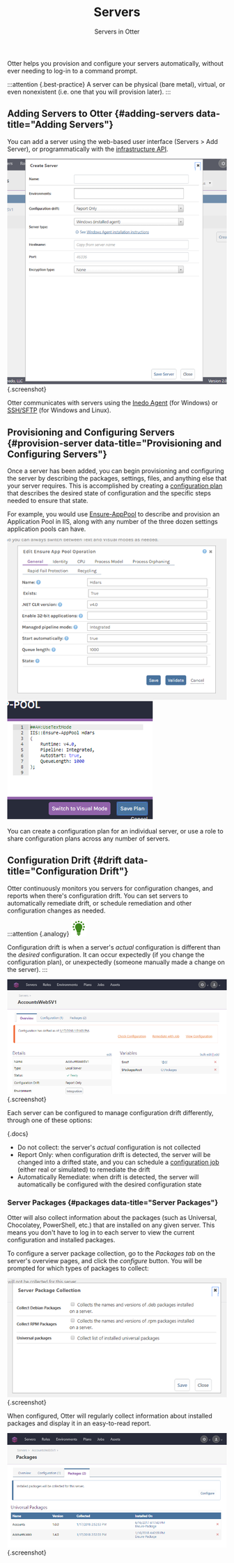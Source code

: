 ﻿---
title: Servers
subtitle: Servers in Otter
keywords: otter,servers
sequence: 100
show-headings-in-nav: true
---

Otter helps you provision and configure your servers automatically, without ever needing to log-in to a command prompt.

:::attention {.best-practice}
A server can be physical (bare metal), virtual, or even nonexistent (i.e. one that you will provision later).
:::

## Adding Servers to Otter {#adding-servers data-title="Adding Servers"}

You can add a server using the web-based user interface (Servers > Add Server), or programmatically with the [infrastructure API](/docs/otter/reference/api/infrastructure).

![Create Servers](/resources/documentation/otter/2/servers.png){.screenshot}


Otter communicates with servers using the [Inedo Agent](/docs/various/inedo-agent/the-agent) (for Windows) or [SSH/SFTP](https://www.ssh.com/ssh/sftp/) (for Windows and Linux).

## Provisioning and Configuring Servers {#provision-server data-title="Provisioning and Configuring Servers"}

Once a server has been added, you can begin provisioning and configuring the server by describing the packages, settings, files, and anything else that your server requires. This is accomplished by creating a [configuration plan](/docs/otter/core-concepts/plans#configuration) that describes the desired state of configuration and the specific steps needed to ensure that state.

For example, you would use [Ensure-AppPool](/docs/otter/reference/operations/iis/ensure-app-pool) to describe and provision an Application Pool in IIS, along with any number of the three dozen settings application pools can have.

<tab-block>
    <tab name="Visual Mode">
        <img class="screenshot" src="/resources/documentation/otter/2/ensure-app-visual.png" alt="Visual Mode" />
    </tab>
    <tab name="Text Mode">
        <img class="screenshot" src="/resources/documentation/otter/2/ensure-app-text.png" alt="Text Mode" />
    </tab>
</tab-block>

You can create a configuration plan for an individual server, or use a role to share configuration plans across any number of servers.

## Configuration Drift {#drift data-title="Configuration Drift"}

Otter continuously monitors you servers for configuration changes, and reports when there's configuration drift. You can set servers to automatically remediate drift, or schedule remediation and other configuration changes as needed.

:::attention {.analogy}
![](/resources/images/icons/analogy.png)

Configuration drift is when a server's *actual* configuration is different than the *desired* configuration. It can occur expectedly (if you change the configuration plan), or unexpectedly (someone manually made a change on the server).
:::

![Servers in Drift](/resources/documentation/otter/2/drift.png){.screenshot}

Each server can be configured to manage configuration drift differently, through one of these options:

{.docs}
- Do not collect: the server's *actual* configuration is not collected
- Report Only: when configuration drift is detected, the server will be changed into a drifted state, and you can schedule a [configuration job](/docs/otter/core-concepts/jobs#configuration) (either real or simulated) to remediate the drift
- Automatically Remediate: when drift is detected, the server will automatically be configured with the desired configuration state

### Server Packages {#packages data-title="Server Packages"}

Otter will also collect information about the packages (such as Universal, Chocolatey, PowerShell, etc.) that are installed on any given server. This means you don't have to log in to each server to view the current configuration and installed packages.

To configure a server package collection, go to the *Packages tab* on the server's overview pages, and click the *configure* button. You will be prompted for which types of packages to collect:

![Package collection](/resources/documentation/otter/2/package-collection.png){.screenshot}

When configured, Otter will regularly collect information about installed packages and display it in an easy-to-read report.

![Universal packages installed](/resources/documentation/otter/2/universal-package-installed.png){.screenshot}
